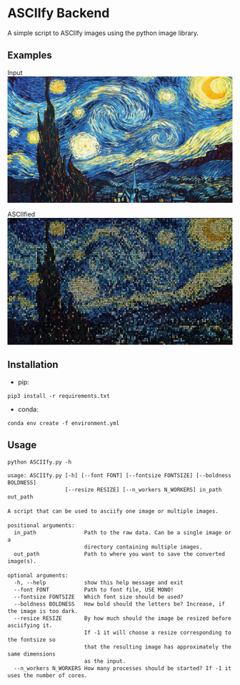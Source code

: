 # ASCIIfy Backend
A simple script to ASCIIfy images using the python image library.

## Examples
Input
![alt text](examples/starry_night.jpg)

ASCIIfied
![alt text](examples/ascii_starry_night.jpg)

## Installation
* pip:
```
pip3 install -r requirements.txt
```
* conda:
```
conda env create -f environment.yml
```

## Usage
```
python ASCIIfy.py -h
```
```
usage: ASCIIfy.py [-h] [--font FONT] [--fontsize FONTSIZE] [--boldness BOLDNESS] 
                  [--resize RESIZE] [--n_workers N_WORKERS] in_path out_path

A script that can be used to asciify one image or multiple images.

positional arguments:
  in_path               Path to the raw data. Can be a single image or a 
                        directory containing multiple images.
  out_path              Path to where you want to save the converted image(s).

optional arguments:
  -h, --help            show this help message and exit
  --font FONT           Path to font file, USE MONO!
  --fontsize FONTSIZE   Which font size should be used?
  --boldness BOLDNESS   How bold should the letters be? Increase, if the image is too dark.
  --resize RESIZE       By how much should the image be resized before asciifying it. 
                        If -1 it will choose a resize corresponding to the fontsize so 
                        that the resulting image has approximately the same dimensions
                        as the input.
  --n_workers N_WORKERS How many processes should be started? If -1 it uses the number of cores.
```
